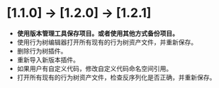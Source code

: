 # [1.1.0] -> [1.2.0] -> [1.2.1]
- **使用版本管理工具保存项目。或者使用其他方式备份项目。**
- 使用行为树编辑器打开所有现有的行为树资产文件，并重新保存。  
- 删除行为树插件。
- 重新导入新版本插件。
- 如果用户有自定义代码，修改自定义代码命名空间引用。
- 打开所有现有的行为树资产文件，检查反序列化是否正确，并重新保存。  
















